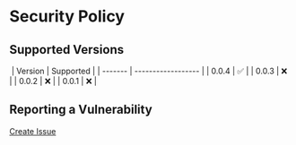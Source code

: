 # Security Policy

## Supported Versions

​
| Version | Supported |
| ------- | ------------------ |
| 0.0.4 | :white_check_mark: |
| 0.0.3 | :x: |
| 0.0.2 | :x: |
| 0.0.1 | :x: |
​

## Reporting a Vulnerability

[Create Issue](https://github.com/gregoranders/ts-csv/issues/new?labels=bug&template=bug_report.md&title=Security+Issue)
